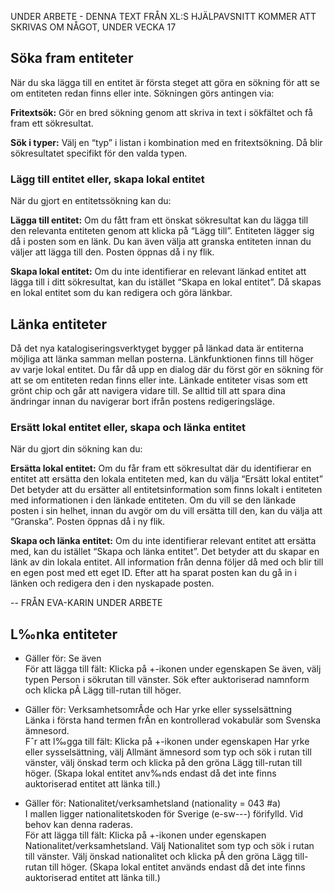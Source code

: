 UNDER ARBETE - DENNA TEXT FRÅN XL:S HJÄLPAVSNITT KOMMER ATT SKRIVAS OM NÅGOT, UNDER VECKA 17


## Söka fram entiteter
När du ska lägga till en entitet är första steget att göra en sökning för att se om entiteten redan finns eller inte. Sökningen görs antingen via:

**Fritextsök:** Gör en bred sökning genom att skriva in text i sökfältet och få fram ett sökresultat.

**Sök i typer:** Välj en “typ” i listan i kombination med en fritextsökning. Då blir sökresultatet specifikt för den valda typen.

### Lägg till entitet eller, skapa lokal entitet
När du gjort en entitetssökning kan du: 

**Lägga till entitet:**
Om du fått fram ett önskat sökresultat kan du lägga till den relevanta entiteten genom att klicka på “Lägg till”. Entiteten lägger sig då i posten som en länk. Du kan även välja att granska entiteten innan du väljer att lägga till den. Posten öppnas då i ny flik.  

**Skapa lokal entitet:**
Om du inte identifierar en relevant länkad entitet att lägga till i ditt sökresultat, kan du istället “Skapa en lokal entitet”. Då skapas en lokal entitet som du kan redigera och göra länkbar. 

## Länka entiteter
Då det nya katalogiseringsverktyget bygger på länkad data är entiterna möjliga att länka samman mellan posterna. Länkfunktionen finns till höger av varje lokal entitet. Du får då upp en dialog där du först gör en sökning för att se om entiteten redan finns eller inte. Länkade entiteter visas som ett grönt chip och går att navigera vidare till. Se alltid till att spara dina ändringar innan du navigerar bort ifrån postens redigeringsläge.  

### Ersätt lokal entitet eller, skapa och länka entitet
När du gjort din sökning kan du: 

**Ersätta lokal entitet:**
Om du får fram ett sökresultat där du identifierar en entitet att ersätta den lokala entiteten med, kan du välja “Ersätt lokal entitet” Det betyder att du ersätter all entitetsinformation som finns lokalt i entiteten med informationen i den länkade entiteten. Om du vill se den länkade posten i sin helhet, innan du avgör om du vill ersätta till den, kan du välja att “Granska”. Posten öppnas då i ny flik. 

**Skapa och länka entitet:** 
Om du inte identifierar relevant entitet att ersätta med, kan du istället “Skapa och länka entitet”. Det betyder att du skapar en länk av din lokala entitet. All information från denna följer då med och blir till en egen post med ett eget ID. Efter att ha sparat posten kan du gå in i länken och redigera den i den nyskapade posten.

--
FRÅN EVA-KARIN
UNDER ARBETE

## L‰nka entiteter

* Gäller för: Se även  
  För att lägga till fält: Klicka på +-ikonen under egenskapen Se även, välj typen Person i sökrutan till vänster. 
Sök efter auktoriserad namnform och klicka pÂ Lägg till-rutan till höger. 


* Gäller för: VerksamhetsomrÂde och Har yrke eller sysselsättning  
  Länka i första hand termen frÂn en kontrollerad vokabulär som Svenska ämnesord.  
  Fˆr att l‰gga till fält: Klicka på +-ikonen under egenskapen Har yrke eller sysselsättning, välj Allmänt ämnesord som typ och sök i rutan till vänster, välj önskad term och klicka på den gröna Lägg till-rutan till höger. (Skapa lokal entitet anv‰nds endast då det inte finns auktoriserad entitet att länka till.)
  

* Gäller för: Nationalitet/verksamhetsland (nationality = 043 #a)   
  I mallen ligger nationalitetskoden för Sverige (e-sw---) förifylld. Vid behov kan denna raderas.  
  För att lägga till fält: Klicka på +-ikonen under egenskapen Nationalitet/verksamhetsland. Välj Nationalitet som typ och sök i rutan till vänster. Välj önskad nationalitet och klicka pÂ den gröna Lägg till-rutan till höger. (Skapa lokal entitet används endast då det inte finns auktoriserad entitet att länka till.)
